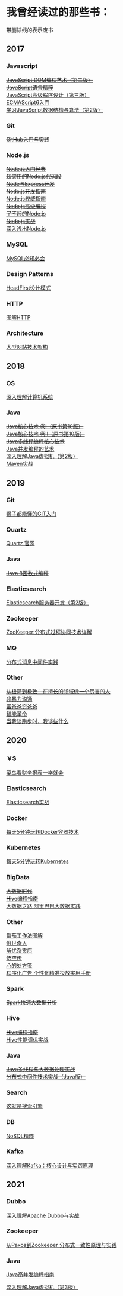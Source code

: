 # 我曾经读过的那些书：
~~带删除线的表示废书~~



## 2017



### Javascript

[~~JavaScript DOM编程艺术（第二版）~~](https://book.douban.com/subject/6038371/)   
[~~JavaScript语言精粹~~](https://book.douban.com/subject/3590768/)      
[JavaScript高级程序设计（第三版）](https://book.douban.com/subject/10546125/)  
[ECMAScript6入门](https://book.douban.com/subject/25966265/)  
[~~学习JavaScript数据结构与算法（第2版）~~](https://book.douban.com/subject/27129352/)



### Git

[~~GitHub入门与实践~~](https://book.douban.com/subject/26462816/)   



### Node.js

[~~Node.js入门经典~~](https://book.douban.com/subject/23780706/)  
[~~超实用的Node.js代码段~~](https://book.douban.com/subject/26658600/)  
[~~Node与Express开发~~](https://book.douban.com/subject/26301434/)   
[~~Node.js开发指南~~](https://book.douban.com/subject/10789820/)    
[~~Node.js权威指南~~](https://book.douban.com/subject/25892704/)  
[~~Node.js高级编程~~](https://book.douban.com/subject/25799431/)  
[~~了不起的Node.js~~](https://book.douban.com/subject/25767596/)  
[~~Node.js实战~~](https://book.douban.com/subject/25870705/)  
[深入浅出Node.js](https://book.douban.com/subject/25768396/) 



### MySQL

[MySQL必知必会](https://book.douban.com/subject/3354490/) 



### Design Patterns

[HeadFirst设计模式](https://book.douban.com/subject/2243615/)  



### HTTP

[图解HTTP](https://book.douban.com/subject/25863515/) 



### Architecture

[大型网站技术架构](https://book.douban.com/subject/25723064/)  



## 2018



### OS

[深入理解计算机系统](https://book.douban.com/subject/26912767/) 



### Java

[~~Java核心技术·卷I（原书第10版）~~](https://book.douban.com/subject/26880667/)  
[~~Java核心技术·卷II（原书第10版）~~](https://book.douban.com/subject/27165931/)  
[~~Java多线程编程核心技术~~](https://book.douban.com/subject/26555197/)  
[Java并发编程的艺术](https://book.douban.com/subject/26591326/)  
[深入理解Java虚拟机（第2版）](https://book.douban.com/subject/24722612/)   
[Maven实战](https://book.douban.com/subject/5345682/)  



## 2019



### Git  

[猴子都能懂的GIT入门](https://backlog.com/git-tutorial/cn/contents/)   



### Quartz

[Quartz 官网](http://www.quartz-scheduler.org/documentation/)



### Java

[~~Java 8函数式编程~~](https://book.douban.com/subject/26346017/)   



### Elasticsearch

[~~Elasticsearch服务器开发（第2版）~~](https://book.douban.com/subject/26318087/)



### Zookeeper

[ZooKeeper:分布式过程协同技术详解](https://book.douban.com/subject/26766807/)    



### MQ

[分布式消息中间件实践](https://book.douban.com/subject/30337995/)



### Other

[~~从极简到极致：在擅长的领域做一个厉害的人~~](https://book.douban.com/subject/30270124/)  
[非暴力沟通](https://book.douban.com/subject/3533221/)  
[富爸爸穷爸爸](https://book.douban.com/subject/1033778/)  
[智能革命](https://book.douban.com/subject/27017609/)  
[当我谈跑步时，我谈些什么](https://book.douban.com/subject/4872222/)   



## 2020



### ￥$

[菜鸟看财务报表一学就会
](https://book.douban.com/subject/25733327/)     

### Elasticsearch
[Elasticsearch实战
](https://book.douban.com/subject/30380439/)   

### Docker
[每天5分钟玩转Docker容器技术
](https://book.douban.com/subject/27593748/)    

### Kubernetes
[每天5分钟玩转Kubernetes](https://book.douban.com/subject/30186113/)   



### BigData

[~~大数据时代~~](https://book.douban.com/subject/20429677/)   
[~~Hive编程指南~~](https://book.douban.com/subject/25791255/)   
[大数据之路 阿里巴巴大数据实践](https://book.douban.com/subject/27074564/)    



### Other      

[番茄工作法图解](https://book.douban.com/subject/26099295/)   
[俗世奇人](https://book.douban.com/subject/3389984/)   
[解忧杂货店](https://book.douban.com/subject/25862578/)   
[悟空传](https://book.douban.com/subject/6431994/)   
[心的处方笺](https://book.douban.com/subject/24527645/)   
[程序化广告 个性化精准投放实用手册](https://book.douban.com/subject/27180590/)



### Spark

[~~Spark快速大数据分析~~](https://book.douban.com/subject/26616244/)    



### Hive

[~~Hive编程指南~~](https://book.douban.com/subject/25791255/)    
[Hive性能调优实战](https://book.douban.com/subject/34940221/)



### Java

[~~Java多线程与大数据处理实战~~](https://book.douban.com/subject/35103733/)  
[~~分布式中间件技术实战（Java版）~~](https://book.douban.com/subject/34909695/)



### Search

[这就是搜索引擎](https://book.douban.com/subject/7006719/)   



### DB

[NoSQL精粹](https://book.douban.com/subject/25662138/)



### Kafka

[深入理解Kafka：核心设计与实践原理](https://book.douban.com/subject/30437872/)



## 2021



### Dubbo

[深入理解Apache Dubbo与实战](https://book.douban.com/subject/34455777/)



### Zookeeper

[从Paxos到Zookeeper 分布式一致性原理与实践](https://book.douban.com/subject/26292004/)



### Java

[Java高并发编程指南](https://book.douban.com/subject/35129362/)

[深入理解Java虚拟机（第3版）](https://book.douban.com/subject/34907497/) 



